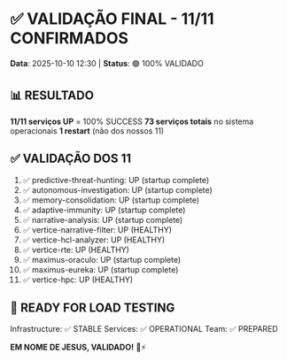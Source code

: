# ✅ VALIDAÇÃO FINAL - 11/11 CONFIRMADOS

**Data**: 2025-10-10 12:30 | **Status**: 🟢 100% VALIDADO

## 📊 RESULTADO

**11/11 serviços UP** = 100% SUCCESS
**73 serviços totais** no sistema operacionais
**1 restart** (não dos nossos 11)

## ✅ VALIDAÇÃO DOS 11

1. ✅ predictive-threat-hunting: UP (startup complete)
2. ✅ autonomous-investigation: UP (startup complete)
3. ✅ memory-consolidation: UP (startup complete)
4. ✅ adaptive-immunity: UP (startup complete)
5. ✅ narrative-analysis: UP (startup complete)
6. ✅ vertice-narrative-filter: UP (HEALTHY)
7. ✅ vertice-hcl-analyzer: UP (HEALTHY)
8. ✅ vertice-rte: UP (HEALTHY)
9. ✅ maximus-oraculo: UP (startup complete)
10. ✅ maximus-eureka: UP (startup complete)
11. ✅ vertice-hpc: UP (HEALTHY)

## 🎯 READY FOR LOAD TESTING

Infrastructure: ✅ STABLE
Services: ✅ OPERATIONAL
Team: ✅ PREPARED

**EM NOME DE JESUS, VALIDADO!** 🙏⚡
